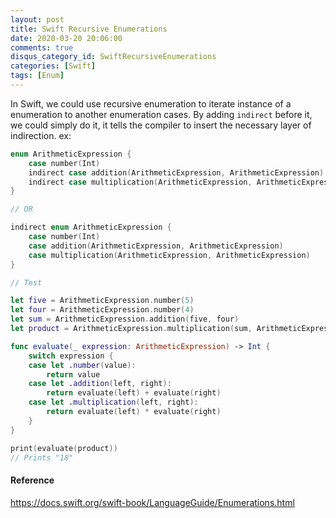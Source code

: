 ```yaml
---
layout: post
title: Swift Recursive Enumerations
date: 2020-03-20 20:06:00
comments: true
disqus_category_id: SwiftRecursiveEnumerations
categories: [Swift]
tags: [Enum]
---
```


In Swift, we could use recursive enumeration to iterate instance of a enumeration to another enumeration cases. By adding `indirect` before it, we could simply do it, it tells the compiler to insert the necessary layer of indirection. ex:

```swift
enum ArithmeticExpression {
    case number(Int)
    indirect case addition(ArithmeticExpression, ArithmeticExpression)
    indirect case multiplication(ArithmeticExpression, ArithmeticExpression)
}

// OR

indirect enum ArithmeticExpression {
    case number(Int)
    case addition(ArithmeticExpression, ArithmeticExpression)
    case multiplication(ArithmeticExpression, ArithmeticExpression)
}

// Test

let five = ArithmeticExpression.number(5)
let four = ArithmeticExpression.number(4)
let sum = ArithmeticExpression.addition(five, four)
let product = ArithmeticExpression.multiplication(sum, ArithmeticExpression.number(2))

func evaluate(_ expression: ArithmeticExpression) -> Int {
    switch expression {
    case let .number(value):
        return value
    case let .addition(left, right):
        return evaluate(left) + evaluate(right)
    case let .multiplication(left, right):
        return evaluate(left) * evaluate(right)
    }
}

print(evaluate(product))
// Prints "18"
```

#### Reference

https://docs.swift.org/swift-book/LanguageGuide/Enumerations.html